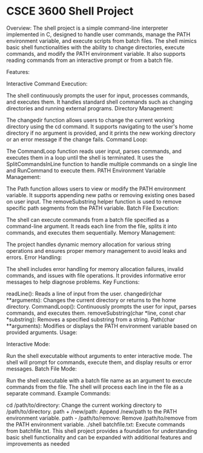 # CSCE 3600 Shell Project

Overview:
The shell project is a simple command-line interpreter implemented in C, designed to handle user commands, manage the PATH environment variable, and execute scripts from batch files. The shell mimics basic shell functionalities with the ability to change directories, execute commands, and modify the PATH environment variable. It also supports reading commands from an interactive prompt or from a batch file.

Features:

Interactive Command Execution:

The shell continuously prompts the user for input, processes commands, and executes them. It handles standard shell commands such as changing directories and running external programs.
Directory Management:

The changedir function allows users to change the current working directory using the cd command. It supports navigating to the user's home directory if no argument is provided, and it prints the new working directory or an error message if the change fails.
Command Loop:

The CommandLoop function reads user input, parses commands, and executes them in a loop until the shell is terminated. It uses the SplitCommandsInLine function to handle multiple commands on a single line and RunCommand to execute them.
PATH Environment Variable Management:

The Path function allows users to view or modify the PATH environment variable. It supports appending new paths or removing existing ones based on user input. The removeSubstring helper function is used to remove specific path segments from the PATH variable.
Batch File Execution:

The shell can execute commands from a batch file specified as a command-line argument. It reads each line from the file, splits it into commands, and executes them sequentially.
Memory Management:

The project handles dynamic memory allocation for various string operations and ensures proper memory management to avoid leaks and errors.
Error Handling:

The shell includes error handling for memory allocation failures, invalid commands, and issues with file operations. It provides informative error messages to help diagnose problems.
Key Functions:

readLine(): Reads a line of input from the user.
changedir(char **arguments): Changes the current directory or returns to the home directory.
CommandLoop(): Continuously prompts the user for input, parses commands, and executes them.
removeSubstring(char *line, const char *substring): Removes a specified substring from a string.
Path(char **arguments): Modifies or displays the PATH environment variable based on provided arguments.
Usage:

Interactive Mode:

Run the shell executable without arguments to enter interactive mode. The shell will prompt for commands, execute them, and display results or error messages.
Batch File Mode:

Run the shell executable with a batch file name as an argument to execute commands from the file. The shell will process each line in the file as a separate command.
Example Commands:

cd /path/to/directory: Change the current working directory to /path/to/directory.
path + /new/path: Append /new/path to the PATH environment variable.
path - /path/to/remove: Remove /path/to/remove from the PATH environment variable.
./shell batchfile.txt: Execute commands from batchfile.txt.
This shell project provides a foundation for understanding basic shell functionality and can be expanded with additional features and improvements as needed
